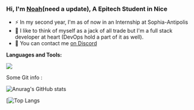 ### Hi, I'm [Noah](https://noahcherel.tech)(need a update), A Epitech Student in Nice 

- ⚡ In my second year, I'm as of now in an Internship at Sophia-Antipolis
- 🎯 I like to think of myself as a jack of all trade but I'm a full stack developer at heart (DevOps hold a part of it as well). 
- 💬 You can contact me [on Discord](https://discord.com/users/351471515809742852)

**Languages and Tools:**

<a href="https://skillicons.dev">
    <img src="https://skillicons.dev/icons?i=git,kubernetes,docker,ansible,c,vim,javascript,mysql,ruby,css,python,express,nodejs,vscode,linux" />
</a>

Some Git info : 

![Anurag's GitHub stats](https://github-readme-stats.vercel.app/api?username=NoahCherel&show_icons=true&theme=radical)

[![Top Langs](https://github-readme-stats.vercel.app/api/top-langs/?username=NoahCherel&show_icons=true&layout=compact&theme=radical)
